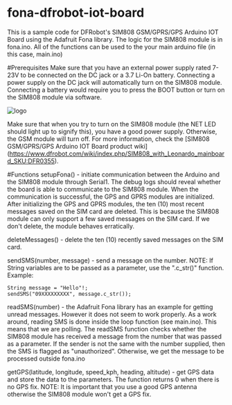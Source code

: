 # fona-dfrobot-iot-board
This is a sample code for DFRobot's SIM808 GSM/GPRS/GPS Arduino IOT Board using the Adafruit Fona library.
The logic for the SIM808 module is in fona.ino. All of the functions can be used to the your main arduino file (in this case, main.ino)

#Prerequisites
Make sure that you have an external power supply rated 7-23V to be connected on the DC jack or a 3.7 Li-On battery. Connecting a power supply on the DC jack will automatically turn on the SIM808 module. Connecting a battery would require you to press the BOOT button or turn on the SIM808 module via software.


![logo](https://www.dfrobot.com/wiki/images/7/70/DFR0355PinOutOverall.png "SIM808 GSM/GPRS/GPS Arduino IOT Board")

Make sure that when you try to turn on the SIM808 module (the NET LED should light up to signify this), you have a good power supply. Otherwise, the GSM module will turn off. For more information, check the [SIM808 GSM/GPRS/GPS Arduino IOT Board product wiki] (https://www.dfrobot.com/wiki/index.php/SIM808_with_Leonardo_mainboard_SKU:DFR0355).


#Functions
setupFona() - initiate communication between the Arduino and the SIM808 module through Serial1. The debug logs should reveal whether the board is able to communicate to the SIM808 module. When the communication is successful, the GPS and GPRS modules are initialized. After initializing the GPS and GPRS modules, the ten (10) most recent messages saved on the SIM card are deleted. This is because the SIM808 module can only support a few saved messages on the SIM card. If we don't delete, the module behaves erratically.

deleteMessages() - delete the ten (10) recently saved messages on the SIM card.

sendSMS(number, message) - send a message on the number. NOTE: If String variables are to be passed as a parameter, use the ".c_str()" function. Example:
```
String message = "Hello"!;
sendSMS("09XXXXXXXXX", message.c_str());
```

readSMS(number) - the Adafruit Fona library has an example for getting unread messages. However it does not seem to work properly. As a work around, reading SMS is done inside the loop function (see main.ino). This means that we are polling. The readSMS function checks whether the SIM808 module has received a message from the number that was passed as a parameter. If the sender is not the same with the number supplied, then the SMS is flagged as "unauthorized". Otherwise, we get the message to be processed outside fona.ino

getGPS(latitude, longitude, speed_kph, heading, altitude) - get GPS data and store the data to the parameters. The function returns 0 when there is no GPS fix. NOTE: It is important that you use a good GPS antenna otherwise the SIM808 module won't get a 
GPS fix. 
